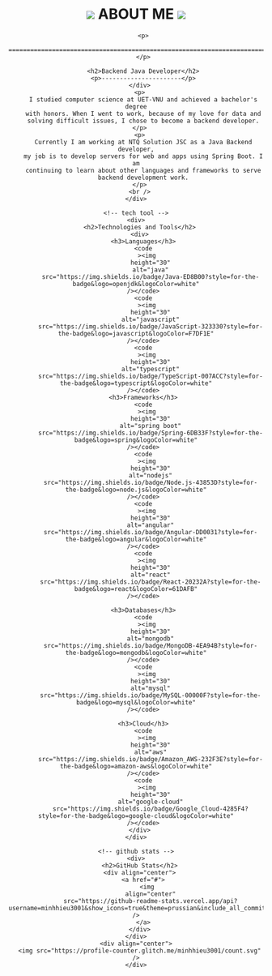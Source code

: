 <!DOCTYPE html>
<html lang="en">
  <head>
    <meta charset="UTF-8" />
    <meta name="viewport" content="width=device-width, initial-scale=1.0" />
  </head>
  <body>
    <div>
      <div align="center">
        <h1>
          <img
            src="https://user-images.githubusercontent.com/18350557/176309783-0785949b-9127-417c-8b55-ab5a4333674e.gif" />
          <span>ABOUT ME</span>
          <img
            src="https://user-images.githubusercontent.com/18350557/176309783-0785949b-9127-417c-8b55-ab5a4333674e.gif" />
        </h1>

        <p>
          ============================================================================================================================
        </p>

        <h2>Backend Java Developer</h2>
        <p>----------------------</p>
      </div>
      <p>
        I studied computer science at UET-VNU and achieved a bachelor's degree
        with honors. When I went to work, because of my love for data and
        solving difficult issues, I chose to become a backend developer.
      </p>
      <p>
        Currently I am working at NTQ Solution JSC as a Java Backend developer,
        my job is to develop servers for web and apps using Spring Boot. I am
        continuing to learn about other languages and frameworks to serve
        backend development work.
      </p>
      <br />
    </div>

    <!-- tech tool -->
    <div>
      <h2>Technologies and Tools</h2>
      <div>
        <h3>Languages</h3>
        <code
          ><img
            height="30"
            alt="java"
            src="https://img.shields.io/badge/Java-ED8B00?style=for-the-badge&logo=openjdk&logoColor=white"
        /></code>
        <code
          ><img
            height="30"
            alt="javascript"
            src="https://img.shields.io/badge/JavaScript-323330?style=for-the-badge&logo=javascript&logoColor=F7DF1E"
        /></code>
        <code
          ><img
            height="30"
            alt="typescript"
            src="https://img.shields.io/badge/TypeScript-007ACC?style=for-the-badge&logo=typescript&logoColor=white"
        /></code>
        <h3>Frameworks</h3>
        <code
          ><img
            height="30"
            alt="spring boot"
            src="https://img.shields.io/badge/Spring-6DB33F?style=for-the-badge&logo=spring&logoColor=white"
        /></code>
        <code
          ><img
            height="30"
            alt="nodejs"
            src="https://img.shields.io/badge/Node.js-43853D?style=for-the-badge&logo=node.js&logoColor=white"
        /></code>
        <code
          ><img
            height="30"
            alt="angular"
            src="https://img.shields.io/badge/Angular-DD0031?style=for-the-badge&logo=angular&logoColor=white"
        /></code>
        <code
          ><img
            height="30"
            alt="react"
            src="https://img.shields.io/badge/React-20232A?style=for-the-badge&logo=react&logoColor=61DAFB"
        /></code>

        <h3>Databases</h3>
        <code
          ><img
            height="30"
            alt="mongodb"
            src="https://img.shields.io/badge/MongoDB-4EA94B?style=for-the-badge&logo=mongodb&logoColor=white"
        /></code>
        <code
          ><img
            height="30"
            alt="mysql"
            src="https://img.shields.io/badge/MySQL-00000F?style=for-the-badge&logo=mysql&logoColor=white"
        /></code>

        <h3>Cloud</h3>
        <code
          ><img
            height="30"
            alt="aws"
            src="https://img.shields.io/badge/Amazon_AWS-232F3E?style=for-the-badge&logo=amazon-aws&logoColor=white"
        /></code>
        <code
          ><img
            height="30"
            alt="google-cloud"
            src="https://img.shields.io/badge/Google_Cloud-4285F4?style=for-the-badge&logo=google-cloud&logoColor=white"
        /></code>
      </div>
    </div>

    <!-- github stats -->
    <div>
      <h2>GitHub Stats</h2>
      <div align="center">
        <a href="#">
          <img
            align="center"
            src="https://github-readme-stats.vercel.app/api?username=minhhieu3001&show_icons=true&theme=prussian&include_all_commits=true" />
        </a>
      </div>
    </div>
    <div align="center">
      <img src="https://profile-counter.glitch.me/minhhieu3001/count.svg" />
    </div>
  </body>
</html>
